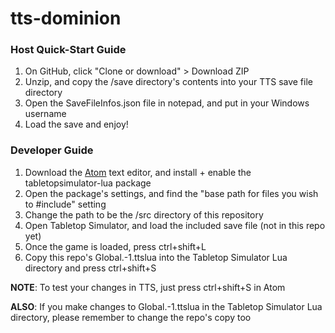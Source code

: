 # tts-dominion

### Host Quick-Start Guide
1. On GitHub, click "Clone or download" > Download ZIP
2. Unzip, and copy the /save directory's contents into your TTS save file directory
3. Open the SaveFileInfos.json file in notepad, and put in your Windows username
4. Load the save and enjoy!

### Developer Guide
1. Download the [Atom](https://atom.io/) text editor, and install + enable the tabletopsimulator-lua package
2. Open the package's settings, and find the "base path for files you wish to #include" setting
3. Change the path to be the /src directory of this repository
4. Open Tabletop Simulator, and load the included save file (not in this repo yet)
5. Once the game is loaded, press ctrl+shift+L
6. Copy this repo's Global.-1.ttslua into the Tabletop Simulator Lua directory and press ctrl+shift+S

<b>NOTE</b>: To test your changes in TTS, just press ctrl+shift+S in Atom

<b>ALSO</b>: If you make changes to Global.-1.ttslua in the Tabletop Simulator Lua directory, please remember to change the repo's copy too
